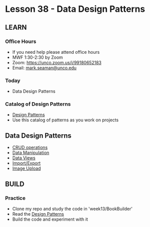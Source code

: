 # Lesson 38 - Data Design Patterns


## LEARN

### Office Hours
* If you need help please attend office hours
* MWF  1:30-2:30 by Zoom
* Zoom:  https://unco.zoom.us/j/99180652183
* Email: mark.seaman@unco.edu      


### Today
* Data Design Patterns


### Catalog of Design Patterns
* [Design Patterns](/course/bacs350/docs/DesignPatterns)
* Use this catalog of patterns as you work on projects


## Data Design Patterns

* [CRUD operations](../docs/CRUD)
* [Data Manipulation](../docs/DataManipulation)
* [Data Views](../docs/DataViews)
* [Import/Export](../docs/ImportExport) 
* [Image Upload](../docs/ImageUpload)



## BUILD

### Practice
* Clone my repo and study the code in 'week13/BookBuilder'
* Read the [Design Patterns](/course/bacs350/docs/DesignPatterns)
* Build the code and experiment with it

